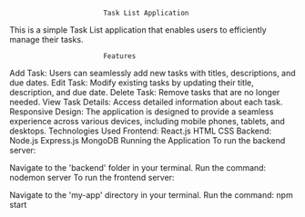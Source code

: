                            Task List Application
This is a simple Task List application that enables users to efficiently manage their tasks.

                           Features
Add Task: Users can seamlessly add new tasks with titles, descriptions, and due dates.
Edit Task: Modify existing tasks by updating their title, description, and due date.
Delete Task: Remove tasks that are no longer needed.
View Task Details: Access detailed information about each task.
Responsive Design: The application is designed to provide a seamless experience across various devices, including mobile phones, tablets, and desktops.
Technologies Used
                                Frontend:
React.js
HTML
CSS
                                Backend:
Node.js
Express.js
MongoDB
                        Running the Application
To run the backend server:

Navigate to the 'backend' folder in your terminal.
Run the command: nodemon server
To run the frontend server:

Navigate to the 'my-app' directory in your terminal.
Run the command: npm start